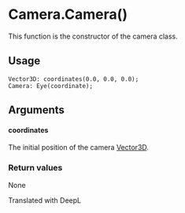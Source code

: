 # Camera.Camera()

This function is the constructor of the camera class.

## Usage

```
Vector3D: coordinates(0.0, 0.0, 0.0);
Camera: Eye(coordinate);
```

## Arguments

#### coordinates

The initial position of the camera [Vector3D](/lib/math/vec3).

### Return values

None

Translated with DeepL
